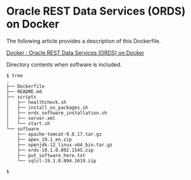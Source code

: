 # Oracle REST Data Services (ORDS) on Docker

The following article provides a description of this Dockerfile.

[Docker : Oracle REST Data Services (ORDS) on Docker](https://oracle-base.com/articles/linux/docker-oracle-rest-data-services-ords-on-docker)

Directory contents when software is included.

```
$ tree
.
├── Dockerfile
├── README.md
├── scripts
│   ├── healthcheck.sh
│   ├── install_os_packages.sh
│   ├── ords_software_installation.sh
│   ├── server.xml
│   └── start.sh
└── software
    ├── apache-tomcat-9.0.17.tar.gz
    ├── apex_19.1_en.zip
    ├── openjdk-12_linux-x64_bin.tar.gz
    ├── ords-19.1.0.092.1545.zip
    ├── put_software_here.txt
    └── sqlcl-19.1.0.094.1619.zip

$
```
